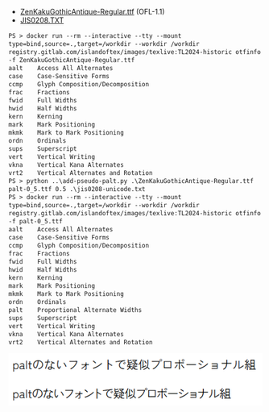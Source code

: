 - [ZenKakuGothicAntique-Regular.ttf](https://github.com/googlefonts/zen-kakugothic/blob/2705757e17e42954f3acbdf921ac0ae24d1270cd/fonts/ttf/ZenKakuGothicAntique-Regular.ttf) (OFL-1.1)
- [JIS0208.TXT](https://unicode.org/Public/MAPPINGS/OBSOLETE/EASTASIA/JIS/JIS0208.TXT)

```
PS > docker run --rm --interactive --tty --mount type=bind,source=.,target=/workdir --workdir /workdir registry.gitlab.com/islandoftex/images/texlive:TL2024-historic otfinfo -f ZenKakuGothicAntique-Regular.ttf
aalt    Access All Alternates
case    Case-Sensitive Forms
ccmp    Glyph Composition/Decomposition
frac    Fractions
fwid    Full Widths
hwid    Half Widths
kern    Kerning
mark    Mark Positioning
mkmk    Mark to Mark Positioning
ordn    Ordinals
sups    Superscript
vert    Vertical Writing
vkna    Vertical Kana Alternates
vrt2    Vertical Alternates and Rotation
PS > python ..\add-pseudo-palt.py .\ZenKakuGothicAntique-Regular.ttf palt-0_5.ttf 0.5 .\jis0208-unicode.txt
PS > docker run --rm --interactive --tty --mount type=bind,source=.,target=/workdir --workdir /workdir registry.gitlab.com/islandoftex/images/texlive:TL2024-historic otfinfo -f palt-0_5.ttf                    
aalt    Access All Alternates
case    Case-Sensitive Forms
ccmp    Glyph Composition/Decomposition
frac    Fractions
fwid    Full Widths
hwid    Half Widths
kern    Kerning
mark    Mark Positioning
mkmk    Mark to Mark Positioning
ordn    Ordinals
palt    Proportional Alternate Widths
sups    Superscript
vert    Vertical Writing
vkna    Vertical Kana Alternates
vrt2    Vertical Alternates and Rotation
```

![](image.png)
